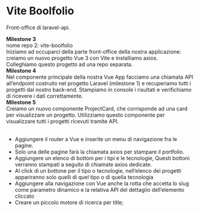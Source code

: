 # Vite Boolfolio

Front-office di laravel-api.

**Milestone 3**<br>
nome repo 2: vite-boolfolio<br>
Iniziamo ad occuparci della parte front-office della nostra applicazione: creiamo un nuovo progetto Vue 3 con Vite e installiamo axios.<br>
Colleghiamo questo progetto ad una repo separata.<br>
**Milestone 4**<br>
Nel componente principale della nostra Vue App facciamo una chiamata API all’endpoint costruito nel progetto Laravel (milestone 1) e recuperiamo tutti i progetti dal nostro back-end.
Stampiamo in console i risultati e verifichiamo di ricevere i dati correttamente.<br>
**Milestone 5**<br>
Creiamo un nuovo componente ProjectCard, che corrisponde ad una card per visualizzare un progetto. Utilizziamo questo componente per visualizzare tutti i progetti ricevuti tramite API.<br>
<br>
- Aggiungere il router a Vue e inserite  un menu di navigazione fra le pagine.
- Solo una delle pagine farà la chiamata axios per stampare il portfolio.
- Aggiungere un elenco di  bottoni per i tipi  e le tecnologie, Questi bottoni verranno stampati a seguito di chiamate axios dedicate.
- Al click di un bottone per il tipo o  tecnologie, nell’elenco dei progetti appariranno solo quelli di quel tipo o di quella tecnologia
- Aggiungere alla navigazione con Vue anche la rotta che accetta lo slug come parametro dinamico e la relativa API del dettaglio dell’elemento cliccato
- Creare un piccolo motore di ricerca per title;